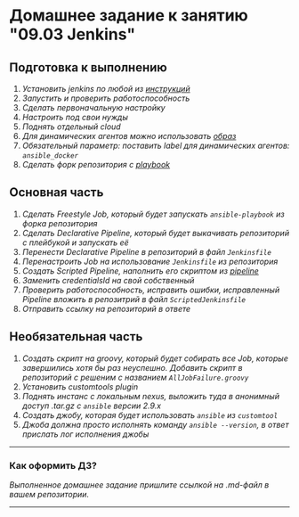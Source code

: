 # Домашнее задание к занятию "09.03 Jenkins"

## Подготовка к выполнению

1. *Установить jenkins по любой из [инструкций](https://www.jenkins.io/download/)*
2. *Запустить и проверить работоспособность*
3. *Сделать первоначальную настройку*
4. *Настроить под свои нужды*
5. *Поднять отдельный cloud*
6. *Для динамических агентов можно использовать [образ](https://hub.docker.com/repository/docker/aragast/agent)*
7. *Обязательный параметр: поставить label для динамических агентов: `ansible_docker`*
8. *Сделать форк репозитория с [playbook](https://github.com/aragastmatb/example-playbook)*

## Основная часть

1. *Сделать Freestyle Job, который будет запускать `ansible-playbook` из форка репозитория*
2. *Сделать Declarative Pipeline, который будет выкачивать репозиторий с плейбукой и запускать её*
3. *Перенести Declarative Pipeline в репозиторий в файл `Jenkinsfile`*
4. *Перенастроить Job на использование `Jenkinsfile` из репозитория*
5. *Создать Scripted Pipeline, наполнить его скриптом из [pipeline](./pipeline)*
6. *Заменить credentialsId на свой собственный*
7. *Проверить работоспособность, исправить ошибки, исправленный Pipeline вложить в репозитрий в файл `ScriptedJenkinsfile`*
8. *Отправить ссылку на репозиторий в ответе*

## Необязательная часть

1. *Создать скрипт на groovy, который будет собирать все Job, которые завершились хотя бы раз неуспешно. Добавить скрипт в репозиторий с решеним с названием `AllJobFailure.groovy`*
2. *Установить customtools plugin*
3. *Поднять инстанс с локальным nexus, выложить туда в анонимный доступ  .tar.gz с `ansible`  версии 2.9.x*
4. *Создать джобу, которая будет использовать `ansible` из `customtool`*
5. *Джоба должна просто исполнять команду `ansible --version`, в ответ прислать лог исполнения джобы* 

---

### Как оформить ДЗ?

*Выполненное домашнее задание пришлите ссылкой на .md-файл в вашем репозитории.*

---
